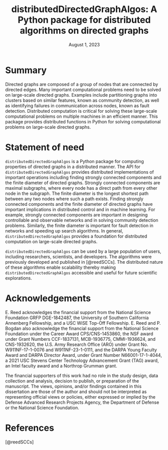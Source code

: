 ﻿---
title: 'distributedDirectedGraphAlgos: A Python package for distributed algorithms on directed graphs'
tags:
  - Python
  - directed graphs
  - distributed algorithms
authors:
  - name: Emily A. Reed
    orcid: 0000-0001-9598-5823
    equal-contrib: true
    corresponding: true # (This is how to denote the corresponding author)
    affiliation: 1 # (Multiple affiliations must be quoted)
  - name: Guilherme Ramos
    orcid: 0000-0001-6104-8444
    equal-contrib: true # (This is how you can denote equal contributions between multiple authors)
    affiliation: 2
  - name: Paul Bogdan
    orcid: 0000-0003-2118-0816
    affiliation: 1
  - name: Sérgio Pequito
    orcid: 0000-0002-5143-1543
    affiliation: 3
affiliations:
 - name: Ming Hsieh Department of Electrical and Computer Engineering, University of Southern California, Los Angeles, CA, USA
   index: 1
 - name: Dept. of Computer Science and Engineering, Instituto Superior Técnico, University of Lisbon, Portugal and Instituto de Telecomunicações, Lisbon, Portugal
   index: 2
 - name: Department of Information Technology, Division of Systems and Control, Uppsala University, Uppsala, Sweden
   index: 3
date: August 1, 2023
bibliography: paper.bib
link-citations: true
---

# Summary

Directed graphs are composed of a group of nodes that are connected by directed edges. Many important computational problems need to be solved on large-scale directed graphs. Examples include partitioning graphs into clusters based on similar features, known as community detection, as well as identifying failures in communication across nodes, known as fault detection. Distributed computation is critical for solving these large-scale computational problems on multiple machines in an efficient manner. This package provides distributed functions in Python for solving computational problems on large-scale directed graphs. 

# Statement of need


`distributedDirectedGraphAlgos` is a Python package for computing properties of directed graphs in a distributed manner. The API for `distributedDirectedGraphAlgos` provides distributed implementations of important operations including finding strongly connected components and the finite diameter of directed graphs. Strongly connected components are maximal subgraphs, where every node has a direct path from every other node in the subgraph. The finite diameter is the longest shortest path between any two nodes where such a path exists. Finding strongly connected components and the finite diameter of directed graphs have important implications in distributed control and in machine learning. For example, strongly connected components are important in designing controllable and observable networks and in solving community detection problems. Similarly, the finite diameter is important for fault detection in networks and speeding up search algorithms. In general, `distributedDirectedGraphAlgos` provides a foundation for distributed computation on large-scale directed graphs. 

`distributedDirectedGraphAlgos` can be used by a large population of users, including researchers, scientists, and developers. 
The algorithms were previously developed and published in [@reedSCCs]. The distributed nature of these algorithms enable scalability thereby making `distributedDirectedGraphAlgos` accessible and useful for future scientific explorations.


# Acknowledgements

E. Reed acknowledges the financial support from the National Science Foundation GRFP DGE-1842487, the University of Southern California Annenberg Fellowship, and a USC WiSE Top-Off Fellowship. E. Reed and P. Bogdan also acknowledge the financial support from the National Science Foundation under the Career Award CPS/CNS-1453860, the NSF award under Grant Numbers CCF-1837131, MCB-1936775, CMMI-1936624, and CNS-1932620, the U.S. Army Research Office (ARO) under Grant No. W911NF-17-1-0076 and W911NF-23-1-0111, and the DARPA Young Faculty Award and DARPA Director Award, under Grant Number N66001-17-1-4044, a 2021 USC Stevens Center Technology Advancement Grant (TAG) award, an Intel faculty award and a Northrop Grumman grant.

The financial supporters of this work had no role in the study design, data collection and analysis, decision to publish, or preparation of the manuscript. The views, opinions, and/or findings contained in this dissertation are those of the author and should not be interpreted as representing official views or policies, either expressed or implied by the Defense Advanced Research Projects Agency, the Department of Defense or the National Science Foundation.

# References
[@reedSCCs]